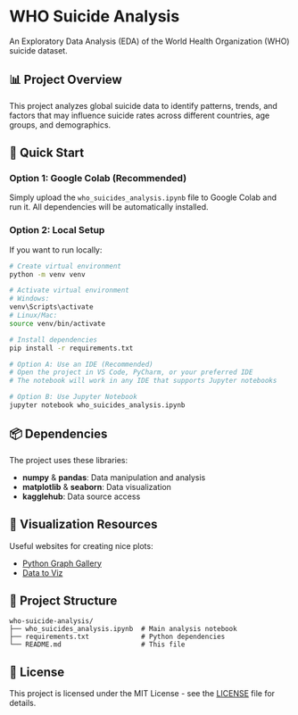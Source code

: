 # WHO Suicide Analysis

An Exploratory Data Analysis (EDA) of the World Health Organization (WHO) suicide dataset.

## 📊 Project Overview

This project analyzes global suicide data to identify patterns, trends, and factors that may influence suicide rates across different countries, age groups, and demographics.

## 🚀 Quick Start

### Option 1: Google Colab (Recommended)
Simply upload the `who_suicides_analysis.ipynb` file to Google Colab and run it. All dependencies will be automatically installed.

### Option 2: Local Setup
If you want to run locally:

```bash
# Create virtual environment
python -m venv venv

# Activate virtual environment
# Windows:
venv\Scripts\activate
# Linux/Mac:
source venv/bin/activate

# Install dependencies
pip install -r requirements.txt

# Option A: Use an IDE (Recommended)
# Open the project in VS Code, PyCharm, or your preferred IDE
# The notebook will work in any IDE that supports Jupyter notebooks

# Option B: Use Jupyter Notebook
jupyter notebook who_suicides_analysis.ipynb
```

## 📦 Dependencies

The project uses these libraries:
- **numpy** & **pandas**: Data manipulation and analysis
- **matplotlib** & **seaborn**: Data visualization
- **kagglehub**: Data source access

## 🎨 Visualization Resources

Useful websites for creating nice plots:
- [Python Graph Gallery](https://python-graph-gallery.com/)
- [Data to Viz](https://www.data-to-viz.com/)

## 📁 Project Structure
```
who-suicide-analysis/
├── who_suicides_analysis.ipynb  # Main analysis notebook
├── requirements.txt             # Python dependencies
└── README.md                    # This file
```

## 📄 License

This project is licensed under the MIT License - see the [LICENSE](LICENSE) file for details.
